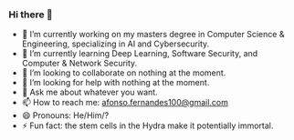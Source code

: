 ### Hi there 👋

- 🔭 I’m currently working on my masters degree in Computer Science & Engineering, specializing in AI and Cybersecurity.
- 🌱 I’m currently learning Deep Learning, Software Security, and Computer & Network Security.
- 👯 I’m looking to collaborate on nothing at the moment.
- 🤔 I’m looking for help with nothing at the moment.
- 💬 Ask me about whatever you want.
- 📫 How to reach me: afonso.fernandes100@gmail.com
- 😄 Pronouns: He/Him/?
- ⚡ Fun fact: the stem cells in the Hydra make it potentially immortal.

<!--
**MrIceHavoc/MrIceHavoc** is a ✨ _special_ ✨ repository because its `README.md` (this file) appears on your GitHub profile.
-->
